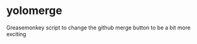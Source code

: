 yolomerge
=========

Greasemonkey script to change the github merge button to be a bit more exciting
